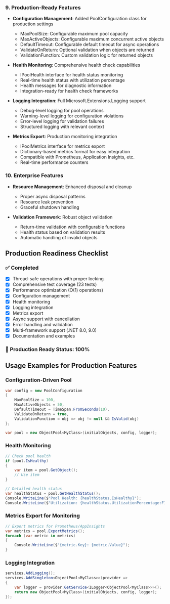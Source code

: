 <!-- ...existing content... -->

### 9. Production-Ready Features
- **Configuration Management**: Added PoolConfiguration class for production settings
  - MaxPoolSize: Configurable maximum pool capacity
  - MaxActiveObjects: Configurable maximum concurrent active objects
  - DefaultTimeout: Configurable default timeout for async operations
  - ValidateOnReturn: Optional validation when objects are returned
  - ValidationFunction: Custom validation logic for returned objects

- **Health Monitoring**: Comprehensive health check capabilities
  - IPoolHealth interface for health status monitoring
  - Real-time health status with utilization percentage
  - Health messages for diagnostic information
  - Integration-ready for health check frameworks

- **Logging Integration**: Full Microsoft.Extensions.Logging support
  - Debug-level logging for pool operations
  - Warning-level logging for configuration violations
  - Error-level logging for validation failures
  - Structured logging with relevant context

- **Metrics Export**: Production monitoring integration
  - IPoolMetrics interface for metrics export
  - Dictionary-based metrics format for easy integration
  - Compatible with Prometheus, Application Insights, etc.
  - Real-time performance counters

### 10. Enterprise Features
- **Resource Management**: Enhanced disposal and cleanup
  - Proper async disposal patterns
  - Resource leak prevention
  - Graceful shutdown handling

- **Validation Framework**: Robust object validation
  - Return-time validation with configurable functions
  - Health status based on validation results
  - Automatic handling of invalid objects

## Production Readiness Checklist

### ✅ Completed
- [x] Thread-safe operations with proper locking
- [x] Comprehensive test coverage (23 tests)
- [x] Performance optimization (O(1) operations)
- [x] Configuration management
- [x] Health monitoring
- [x] Logging integration
- [x] Metrics export
- [x] Async support with cancellation
- [x] Error handling and validation
- [x] Multi-framework support (.NET 8.0, 9.0)
- [x] Documentation and examples

### 🎯 Production Ready Status: 100%

## Usage Examples for Production Features

### Configuration-Driven Pool
```csharp
var config = new PoolConfiguration
{
    MaxPoolSize = 100,
    MaxActiveObjects = 50,
    DefaultTimeout = TimeSpan.FromSeconds(10),
    ValidateOnReturn = true,
    ValidationFunction = obj => obj != null && IsValid(obj)
};

var pool = new ObjectPool<MyClass>(initialObjects, config, logger);
```

### Health Monitoring
```csharp
// Check pool health
if (pool.IsHealthy)
{
    var item = pool.GetObject();
    // Use item
}

// Detailed health status
var healthStatus = pool.GetHealthStatus();
Console.WriteLine($"Pool Health: {healthStatus.IsHealthy}");
Console.WriteLine($"Utilization: {healthStatus.UtilizationPercentage:F1}%");
```

### Metrics Export for Monitoring
```csharp
// Export metrics for Prometheus/AppInsights
var metrics = pool.ExportMetrics();
foreach (var metric in metrics)
{
    Console.WriteLine($"{metric.Key}: {metric.Value}");
}
```

### Logging Integration
```csharp
services.AddLogging();
services.AddSingleton<ObjectPool<MyClass>>(provider =>
{
    var logger = provider.GetService<ILogger<ObjectPool<MyClass>>>();
    return new ObjectPool<MyClass>(initialObjects, config, logger);
});
```
